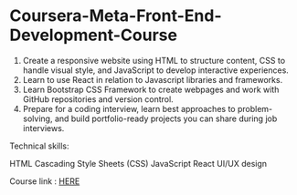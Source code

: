 # Coursera-Meta-Front-End-Development-Course

1. Create a responsive website using HTML to structure content, CSS to handle visual style, and JavaScript to develop interactive experiences. 
2. Learn to use React in relation to Javascript libraries and frameworks.
3. Learn Bootstrap CSS Framework to create webpages and work with GitHub repositories and version control.
4. Prepare for a coding interview, learn best approaches to problem-solving, and build portfolio-ready projects you can share during job interviews.

Technical skills: 

HTML
Cascading Style Sheets (CSS)
JavaScript
React
UI/UX design

Course link : <a href="https://www.coursera.org/professional-certificates/meta-front-end-developer" rel="nofollow">HERE</a>
